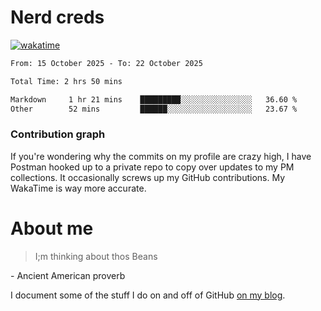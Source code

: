 # Nerd creds

[![wakatime](https://wakatime.com/badge/user/1791c25e-738d-485d-ab9e-6b0333be21a4.svg?style=plastic)](https://wakatime.com/@1791c25e-738d-485d-ab9e-6b0333be21a4)

<!--START_SECTION:waka-->

```txt
From: 15 October 2025 - To: 22 October 2025

Total Time: 2 hrs 50 mins

Markdown     1 hr 21 mins    █████████░░░░░░░░░░░░░░░░   36.60 %
Other        52 mins         ██████░░░░░░░░░░░░░░░░░░░   23.67 %
```

<!--END_SECTION:waka-->

### Contribution graph

If you're wondering why the commits on my profile are crazy high, I have Postman hooked up to a private repo to copy over updates to my PM collections. It occasionally screws up my GitHub contributions. My WakaTime is way more accurate.

# About me

> I;m thinking about thos Beans

\- Ancient American proverb

I document some of the stuff I do on and off of GitHub [on my blog](blog.mikecodes.software).
